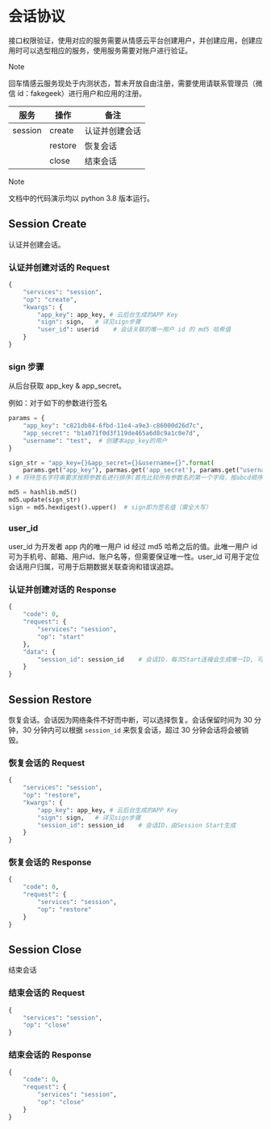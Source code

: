 # 会话协议
接口权限验证，使用对应的服务需要从情感云平台创建用户，并创建应用，创建应用时可以选型相应的服务，使用服务需要对账户进行验证。

> [!NOTE]
> 回车情感云服务现处于内测状态，暂未开放自由注册，需要使用请联系管理员（微信 id：fakegeek）进行用户和应用的注册。

服务|操作|备注
---|---|---
session|create|认证并创建会话
||restore|恢复会话
||close|结束会话

> [!NOTE]
> 文档中的代码演示均以 python 3.8 版本运行。

## Session Create
认证并创建会话。

### 认证并创建对话的 Request

```Python
{
    "services": "session",
    "op": "create",
    "kwargs": {
        "app_key": app_key, # 云后台生成的APP Key
        "sign": sign,   # 详见sign步骤
        "user_id": userid    # 会话关联的唯一用户 id 的 md5 哈希值
    }
}
```

### sign 步骤

从后台获取 app_key & app_secret。

例如：对于如下的参数进行签名

```Python
params = {
    "app_key": "c821db84-6fbd-11e4-a9e3-c86000d26d7c",
    "app_secret": "b1a071f0d3f119de465a6d8c9a1c0e7d",
    "username": "test",  # 创建本app_key的用户
}

sign_str = "app_key={}&app_secret={}&username={}".format(
    params.get("app_key"), parmas.get('app_secret'), params.get("username")
) # 将待签名字符串要求按照参数名进行排序(首先比较所有参数名的第一个字母，按abcd顺序排列，若遇到相同首字母，则看第二个字母，以此类推)

md5 = hashlib.md5()
md5.update(sign_str)
sign = md5.hexdigest().upper()  # sign即为签名值（需全大写）
```

### user_id

user_id 为开发者 app 内的唯一用户 id 经过 md5 哈希之后的值。此唯一用户 id 可为手机号、邮箱、用户id、账户名等，但需要保证唯一性。user_id 可用于定位会话用户归属，可用于后期数据关联查询和错误追踪。

### 认证并创建对话的 Response

```Python
{
    "code": 0,
    "request": {
        "services": "session",
        "op": "start"
    },
    "data": {
        "session_id": session_id    # 会话ID，每次Start连接会生成唯一ID, 可以用来做会话恢复
    }
}
```

## Session Restore
恢复会话。会话因为网络条件不好而中断，可以选择恢复。会话保留时间为 30 分钟，30 分钟内可以根据 `session_id` 来恢复会话，超过 30 分钟会话将会被销毁。

### 恢复会话的 Request

```Python
{
    "services": "session",
    "op": "restore",
    "kwargs": {
        "app_key": app_key, # 云后台生成的APP Key
        "sign": sign,   # 详见sign步骤
        "session_id": session_id    # 会话ID，由Session Start生成
    }
}
```

### 恢复会话的 Response

```Python
{
    "code": 0,
    "request": {
        "services": "session",
        "op": "restore"
    }
}
```


## Session Close
结束会话

### 结束会话的 Request

```Python
{
    "services": "session",
    "op": "close"
}
```

### 结束会话的 Response

```Python
{
    "code": 0,
    "request": {
        "services": "session",
        "op": "close"
    }
}
```